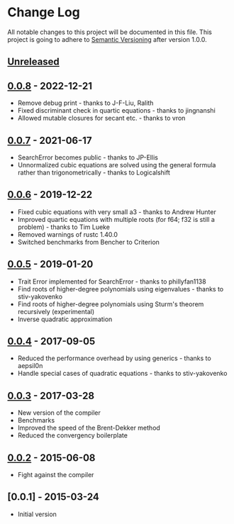 # Change Log
All notable changes to this project will be documented in this file.
This project is going to adhere to [Semantic Versioning](http://semver.org/)
after version 1.0.0.

## [Unreleased]

## [0.0.8] - 2022-12-21
* Remove debug print - thanks to J-F-Liu, Ralith
* Fixed discriminant check in quartic equations - thanks to jingnanshi
* Allowed mutable closures for secant etc. - thanks to vron

## [0.0.7] - 2021-06-17
* SearchError becomes public - thanks to JP-Ellis
* Unnormalized cubic equations are solved using the general formula rather than trigonometrically - thanks to Logicalshift

## [0.0.6] - 2019-12-22
* Fixed cubic equations with very small a3 - thanks to Andrew Hunter
* Improved quartic equations with multiple roots (for f64; f32 is still a problem) - thanks to Tim Lueke
* Removed warnings of rustc 1.40.0
* Switched benchmarks from Bencher to Criterion

## [0.0.5] - 2019-01-20
* Trait Error implemented for SearchError - thanks to phillyfan1138
* Find roots of higher-degree polynomials using eigenvalues - thanks to stiv-yakovenko
* Find roots of higher-degree polynomials using Sturm's theorem recursively (experimental)
* Inverse quadratic approximation

## [0.0.4] - 2017-09-05
* Reduced the performance overhead by using generics - thanks to aepsil0n
* Handle special cases of quadratic equations - thanks to stiv-yakovenko

## [0.0.3] - 2017-03-28
* New version of the compiler
* Benchmarks
* Improved the speed of the Brent-Dekker method
* Reduced the convergency boilerplate

## [0.0.2] - 2015-06-08
* Fight against the compiler

## [0.0.1] - 2015-03-24
* Initial version

[Unreleased]: https://github.com/vorot/roots/compare/v0.0.8...HEAD
[0.0.8]: https://github.com/vorot/roots/compare/v0.0.7...v0.0.8
[0.0.7]: https://github.com/vorot/roots/compare/v0.0.6...v0.0.7
[0.0.6]: https://github.com/vorot/roots/compare/v0.0.5...v0.0.6
[0.0.5]: https://github.com/vorot/roots/compare/v0.0.4...v0.0.5
[0.0.4]: https://github.com/vorot/roots/compare/v0.0.3...v0.0.4
[0.0.3]: https://github.com/vorot/roots/compare/v0.0.2...v0.0.3
[0.0.2]: https://github.com/vorot/roots/compare/v0.0.1...v0.0.2

